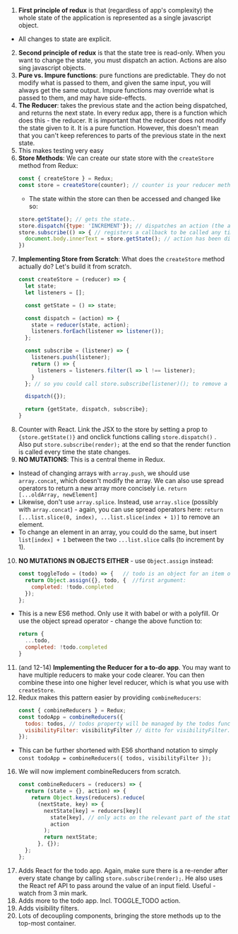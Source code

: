 1. **First principle of redux** is that (regardless of app's complexity) the whole state of the application is represented as a single javascript object. 
 * All changes to state are explicit.
2. **Second principle of redux** is that the state tree is read-only. When you want to change the state, you must dispatch an action. Actions are also sing javascript objects.
3. **Pure vs. Impure functions**: pure functions are predictable. They do not modify what is passed to them, and given the same input, you will always get the same output. Impure functions may override what is passed to them, and may have side-effects.
4. **The Reducer**: takes the previous state and the action being dispatched, and returns the next state. In every redux app, there is a function which does this - the reducer. It is important that the reducer does not modify the state given to it. It is a pure function. However, this doesn't mean that you can't keep references to parts of the previous state in the next state.
5. This makes testing very easy
6. **Store Methods**: We can create our state store with the `createStore` method from Redux:
    ```javascript
    const { createStore } = Redux;
    const store = createStore(counter); // counter is your reducer method

    ```
    * The state within the store can then be accessed and changed like so:
    ```javascript
    store.getState(); // gets the state..
    store.dispatch({type: 'INCREMENT'}); // dispatches an action (the argument)
    store.subscribe(() => { // registers a callback to be called any time an
      document.body.innerText = store.getState(); // action has been dispatched
    })
    ```
7. **Implementing Store from Scratch**: What does the `createStore` method actually do? Let's build it from scratch.
    ```javascript
    const createStore = (reducer) => {
      let state;
      let listeners = [];

      const getState = () => state;

      const dispatch = (action) => {
        state = reducer(state, action);
        listeners.forEach(listener => listener());
      };

      const subscribe = (listener) => {
        listeners.push(listener);
        return () => {
          listeners = listeners.filter(l => l !== listener);
        }
      }; // so you could call store.subscribe(listener)(); to remove a listener.

      dispatch({});

      return {getState, dispatch, subscribe};
    }
    ```
8. Counter with React. Link the JSX to the store by setting a prop to `{store.getState()}` and onclick functions calling `store.dispatch()` . Also put `store.subscribe(render);` at the end so that the render function is called every time the state changes.
9. **NO MUTATIONS**: This is a central theme in Redux. 
 * Instead of changing arrays with `array.push`, we should use `array.concat`, which doesn't modify the array. We can also use spread operators to return a new array more concisely i.e. `return [...oldArray, newElement]`
 * Likewise, don't use `array.splice`. Instead, use `array.slice` (possibly with `array.concat`) - again, you can use spread operators here: `return [...list.slice(0, index), ...list.slice(index + 1)]` to remove an element.
 * To change an element in an array, you could do the same, but insert `list[index] + 1` between the two `...list.slice` calls (to increment by 1).
10. **NO MUTATIONS IN OBJECTS EITHER** - use `Object.assign` instead:
    ```javascript
    const toggleTodo = (todo) => {   // todo is an object for an item on the todo list 
      return Object.assign({}, todo, {  //first argument: 
        completed: !todo.completed
      });
    };
    ```
 * This is a new ES6 method. Only use it with babel or with a polyfill. Or use the object spread operator - change the above function to:
    ```javascript
    return {
      ...todo,
      completed: !todo.completed
    }
    ```
11. (and 12-14) **Implementing the Reducer for a to-do app**. You may want to have multiple reducers to make your code clearer. You can then combine these into one higher level reducer, which is what you use with `createStore`.
15. Redux makes this pattern easier by providing `combineReducers`:
    ```javascript
    const { combineReducers } = Redux; 
    const todoApp = combineReducers({
      todos: todos, // todos property will be managed by the todos function
      visibilityFilter: visibilityFilter // ditto for visibilityFilter.
    });
    ```
 * This can be further shortened with ES6 shorthand notation to simply `const todoApp = combineReducers({ todos, visibilityFilter });`
16. We will now implement combineReducers from scratch.
    ```javascript
    const combineReducers = (reducers) => {
      return (state = {}, action) => {
        return Object.keys(reducers).reduce(
          (nextState, key) => {
            nextState[key] = reducers[key](
              state[key], // only acts on the relevant part of the state!
              action
            );
            return nextState;
          }, {});
      };
    };
    ```
17. Adds React for the todo app. Again, make sure there is a re-render after every state change by calling `store.subscribe(render);`. He also uses the React ref API to pass around the value of an input field. Useful - watch from 3 min mark.
18. Adds more to the todo app. Incl. TOGGLE_TODO action.
20. Adds visibility filters.
21. Lots of decoupling components, bringing the store methods up to the top-most container.
